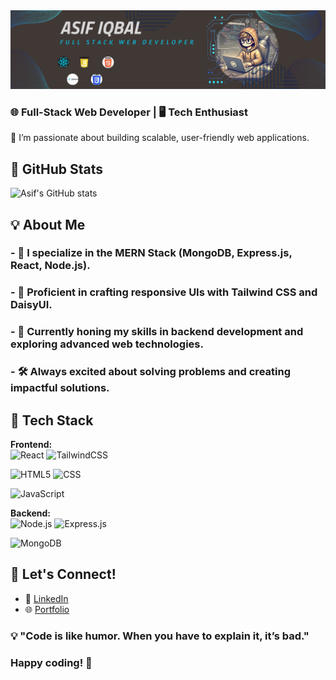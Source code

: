 <img src="https://raw.githubusercontent.com/asif883/asif883/refs/heads/main/images/git%20banner.png">

### 🌐 **Full-Stack Web Developer** | 🖥️ **Tech Enthusiast**  
🚀 I’m passionate about building scalable, user-friendly web applications.  

## 🌟 GitHub Stats
![Asif's GitHub stats](https://github-readme-stats.vercel.app/api?username=asif883&show_icons=true&theme=radical)

## 💡 About Me
### - 🔭 I specialize in the **MERN Stack (MongoDB, Express.js, React, Node.js)**.  
### - 🎨 Proficient in crafting responsive UIs with **Tailwind CSS** and **DaisyUI**.  
### - 🌱 Currently honing my skills in backend development and exploring advanced web technologies.  
### - 🛠️ Always excited about solving problems and creating impactful solutions.

  


## 💼 Tech Stack
**Frontend:**  
![React](https://img.shields.io/badge/-React-61DAFB?logo=react&logoColor=white)   ![TailwindCSS](https://img.shields.io/badge/-TailwindCSS-06B6D4?logo=tailwindcss&logoColor=white) 
  
![HTML5](https://img.shields.io/badge/-HTML5-E34F26?logo=html5&logoColor=white)   ![CSS](https://img.shields.io/badge/-CSS-1572B6?logo=css3&logoColor=white)

![JavaScript](https://img.shields.io/badge/-JavaScript-F7DF1E?logo=javascript&logoColor=black)
 

**Backend:**  
![Node.js](https://img.shields.io/badge/-Node.js-339933?logo=node.js&logoColor=white)  ![Express.js](https://img.shields.io/badge/-Express.js-000000?logo=express&logoColor=white) 
 
![MongoDB](https://img.shields.io/badge/-MongoDB-47A248?logo=mongodb&logoColor=white)  


## 💬 Let's Connect! 
- 💼 [LinkedIn](https://www.linkedin.com/in/asif-iqbal0)  
- 🌐 [Portfolio](https://asif-iqbal.vercel.app)  

### 💡 "Code is like humor. When you have to explain it, it’s bad."  

### Happy coding! 🚀  
